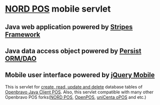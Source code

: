 # [NORD POS](http://www.nordpos.com) mobile servlet #

## Java web application powered by [Stripes Framework](http://www.stripesframework.org) ##

## Java data access object powered by [Persist ORM/DAO](http://github.com/rufiao/persist) ##

## Mobile user interface powered by [jQuery Mobile](http://www.jquerymobile.com) ##

This is servlet for [create, read, update and delete](http://en.wikipedia.org/wiki/Create,_read,_update_and_delete) database tables of [Openbravo Java Client POS](http://wiki.openbravo.com/wiki/Projects:POS/FAQ/javapos). Also, this servlet compatible with many other Openbravo POS forks([NORD POS](http://www.nordpos.com/), [OpenPOS](http://forge.openbravo.com/projects/Openpos), [uniCenta oPOS](http://sourceforge.net/projects/unicentaopos/) and etc.)
